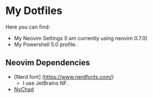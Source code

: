 # My Dotfiles
Here you can find:

* My Neovim Settings (I am currently using neovim 0.7.0)
* My Powershell 5.0 profile.

## Neovim Dependencies
* [Nerd font] (https://www.nerdfonts.com/)
    * I use JetBrains NF.
* [NvChad](https://nvchad.github.io/)